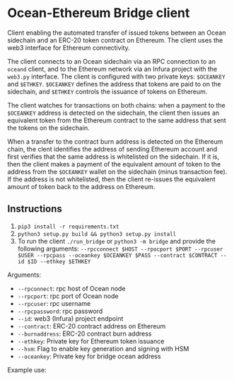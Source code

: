 # Ocean-Ethereum Bridge client

Client enabling the automated transfer of issued tokens between an Ocean sidechain and an ERC-20 token contract on Ethereum. The client uses the web3 interface for Ethereum connectivity. 

The client connects to an Ocean sidechain via an RPC connection to an `oceand` client, and to the Ethereum network via an Infura project with the `web3.py` interface. The client is configured with two private keys: `$OCEANKEY` and `$ETHKEY`. `$OCEANKEY` defines the address that tokens are paid to on the sidechain, and `$ETHKEY` controls the issuance of tokens on Ethereum. 

The client watches for transactions on both chains: when a payment to the `$OCEANKEY` address is detected on the sidechain, the client then issues an equivalent token from the Ethereum contract to the same address that sent the tokens on the sidechain. 

When a transfer to the contract burn address is detected on the Ethereum chain, the clent identifies the address of sending Ethereum account and first verifies that the same address is whitelisted on the sidechain. If it is, then the client makes a payment of the equivalent amount of token to the address from the `$OCEANKEY` wallet on the sidechain (minus transaction fee). If the address is not whitelisted, then the client re-issues the equivalent amount of token back to the address on Ethereum. 

## Instructions
1. `pip3 install -r requirements.txt`
2. `python3 setup.py build && python3 setup.py install`
3. To run the client `./run_bridge` or `python3 -m bridge` and provide the following arguments:
`--rpcconnect $HOST --rpocport $PORT --rpcuser $USER --rpcpass --oceankey $OCEANKEY $PASS --contract $CONTRACT --id $ID --ethkey $ETHKEY`

Arguments:

- `--rpconnect`: rpc host of Ocean node
- `--rpcport`: rpc port of Ocean node
- `--rpcuser`: rpc username
- `--rpcpassword`: rpc password
- `--id`: web3 (Infura) project endpoint
- `--contract`: ERC-20 contract address on Ethereum
- `--burnaddress`: ERC-20 contract burn address
- `--ethkey`: Private key for Ethereum token issuance
- `--hsm`: Flag to enable key generation and signing with HSM
- `--oceankey`: Private key for bridge ocean address

Example use:

